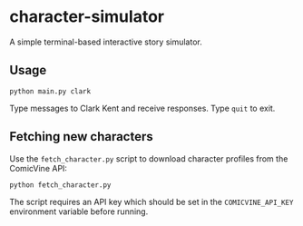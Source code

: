 # character-simulator

A simple terminal-based interactive story simulator.

## Usage

```
python main.py clark
```

Type messages to Clark Kent and receive responses. Type `quit` to exit.

## Fetching new characters

Use the `fetch_character.py` script to download character profiles from the
ComicVine API:

```
python fetch_character.py
```

The script requires an API key which should be set in the `COMICVINE_API_KEY`
environment variable before running.
